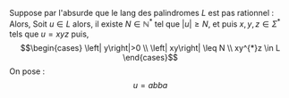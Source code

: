 Suppose par l'absurde que le lang des palindromes $L$ est pas rationnel : 
Alors, Soit $u \in L$ alors, il existe $N \in \mathbb{N}^{*}$ tel que $\left| u\right| \geq N$, 
et puis $x, y, z \in \Sigma^{*}$ tels que $u = xyz$ puis, 
$$\begin{cases}
\left| y\right|>0 \\
\left| xy\right| \leq N \\
xy^{*}z \in L
\end{cases}$$
On pose : 
$$u = abba $$
$$$$